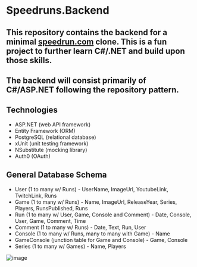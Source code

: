 # Speedruns.Backend

## This repository contains the backend for a minimal [speedrun.com](https://www.speedrun.com/) clone. This is a fun project to further learn C#/.NET and build upon those skills.

## The backend will consist primarily of C#/ASP.NET following the repository pattern.

## Technologies

- ASP.NET (web API framework)
- Entity Framework (ORM)
- PostgreSQL (relational database)
- xUnit (unit testing framework)
- NSubstitute (mocking library) 
- Auth0 (OAuth)


## General Database Schema
* User (1 to many w/ Runs) - UserName, ImageUrl, YoutubeLink, TwitchLink, Runs
* Game (1 to many w/ Runs) - Name, ImageUrl, ReleaseYear, Series, Players, RunsPublished, Runs
* Run (1 to many w/ User, Game, Console and Comment) - Date, Console, User, Game, Comment, Time
* Comment (1 to many w/ Runs) - Date, Text, Run, User
* Console (1 to many w/ Runs, many to many with Game) - Name
* GameConsole (junction table for Game and Console) - Game, Console
* Series (1 to many w/ Games) - Name, Players

![image](https://github.com/Splix1/Speedruns.Backend/assets/86242483/3c0ef3a1-30cd-4831-8a0e-f5f3fc344635)
